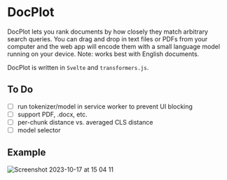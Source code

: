 # DocPlot
DocPlot lets you rank documents by how closely they match arbitrary search queries. You can drag and drop in text files or PDFs from your computer and the web app will encode them with a small language model running on your device. Note: works best with English documents.

DocPlot is written in `Svelte` and `transformers.js`.

## To Do
- [ ] run tokenizer/model in service worker to prevent UI blocking
- [ ] support PDF, .docx, etc.
- [ ] per-chunk distance vs. averaged CLS distance
- [ ] model selector

## Example
![Screenshot 2023-10-17 at 15 04 11](https://github.com/srhm-ca/docplot/assets/49847930/35d26084-c57f-46d6-aa1a-11e006556c99)
